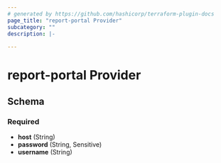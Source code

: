 ```yaml
---
# generated by https://github.com/hashicorp/terraform-plugin-docs
page_title: "report-portal Provider"
subcategory: ""
description: |-
  
---
```


# report-portal Provider





<!-- schema generated by tfplugindocs -->
## Schema

### Required

- **host** (String)
- **password** (String, Sensitive)
- **username** (String)

